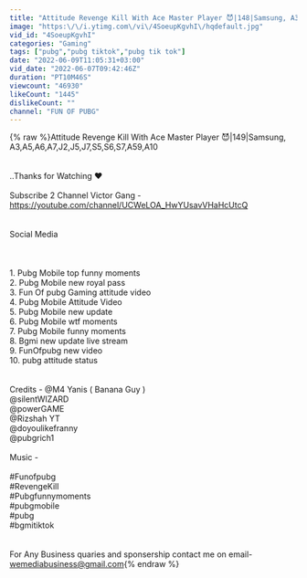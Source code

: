 ```yaml
---
title: "Attitude Revenge Kill With Ace Master Player 😈|148|Samsung, A3,A5,A6,A7,J2,J5,J7,S5,S6,S7,A59,A10"
image: "https:\/\/i.ytimg.com\/vi\/4SoeupKgvhI\/hqdefault.jpg"
vid_id: "4SoeupKgvhI"
categories: "Gaming"
tags: ["pubg","pubg tiktok","pubg tik tok"]
date: "2022-06-09T11:05:31+03:00"
vid_date: "2022-06-07T09:42:46Z"
duration: "PT10M46S"
viewcount: "46930"
likeCount: "1445"
dislikeCount: ""
channel: "FUN OF PUBG"
---
```

{% raw %}Attitude Revenge Kill With Ace Master Player 😈|149|Samsung, A3,A5,A6,A7,J2,J5,J7,S5,S6,S7,A59,A10<br /><br /><br />..Thanks for Watching ❤️<br /><br />Subscribe 2 Channel Victor Gang - <a rel="nofollow" target="blank" href="https://youtube.com/channel/UCWeLOA_HwYUsavVHaHcUtcQ">https://youtube.com/channel/UCWeLOA_HwYUsavVHaHcUtcQ</a><br /><br /><br />Social Media<br /><br /><br /><br />1. Pubg Mobile top funny moments<br />2. Pubg Mobile new royal pass<br />3. Fun Of pubg Gaming attitude video<br />4. Pubg Mobile Attitude Video<br />5. Pubg Mobile new update<br />6. Pubg Mobile wtf moments<br />7. Pubg Mobile funny moments<br />8. Bgmi new update live stream<br />9. FunOfpubg new video<br />10. pubg attitude status<br /><br /><br />Credits - ‎@M4 Yanis    ( Banana Guy )<br />                @silentWIZARD<br />                @powerGAME<br />                @Rizshah YT  <br />                @doyoulikefranny<br />                @pubgrich1<br /><br />Music -<br /><br />#Funofpubg<br />#RevengeKill​<br />#Pubgfunnymoments​<br />#pubgmobile​<br />#pubg​<br />#bgmitiktok​<br /><br /><br />For Any Business quaries  and sponsership contact me on email-<br />wemediabusiness@gmail.com{% endraw %}
